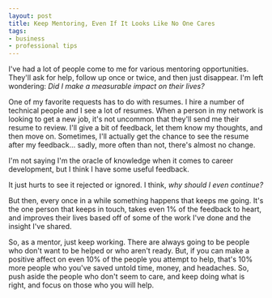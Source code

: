 ```yaml
---
layout: post
title: Keep Mentoring, Even If It Looks Like No One Cares
tags:
- business
- professional tips
---
```


I've had a lot of people come to me for various mentoring opportunities.  They'll ask for help, follow up once or twice, and then just disappear.  I'm left wondering: _Did I make a measurable impact on their lives?_  

One of my favorite requests has to do with resumes.  I hire a number of technical people and I see a lot of resumes.  When a person in my network is looking to get a new job, it's not uncommon that they'll send me their resume to review.  I'll give a bit of feedback, let them know my thoughts, and then move on.  Sometimes, I'll actually get the chance to see the resume after my feedback... sadly, more often than not, there's almost no change.

I'm not saying I'm the oracle of knowledge when it comes to career development, but I think I have some useful feedback.  

It just hurts to see it rejected or ignored.  I think, _why should I even continue?_

But then, every once in a while something happens that keeps me going.  It's the one person that keeps in touch, takes even 1% of the feedback to heart, and improves their lives based off of some of the work I've done and the insight I've shared.

So, as a mentor, just keep working.  There are always going to be people who don't want to be helped or who aren't ready.  But, if you can make a positive affect on even 10% of the people you attempt to help, that's 10% more people who you've saved untold time, money, and headaches.  So, push aside the people who don't seem to care, and keep doing what is right, and focus on those who you will help.
